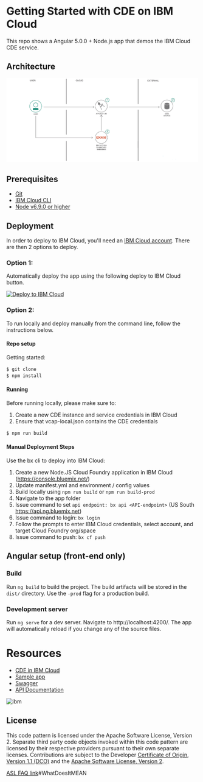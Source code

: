 # Getting Started with CDE on IBM Cloud

This repo shows a Angular 5.0.0 + Node.js app that demos the IBM Cloud CDE service.

## Architecture
![](doc/source/images/architecture.png)

## Prerequisites

* [Git](https://git-scm.com/downloads)
* [IBM Cloud CLI](https://console.bluemix.net/docs/cli/reference/bluemix_cli/all_versions.html#bluemix-cli-installer-downloads)
* [Node v6.9.0 or higher](https://nodejs.org/en/)


## Deployment

In order to deploy to IBM Cloud, you'll need an [IBM Cloud account](https://console.ng.bluemix.net/registration/). There are then 2 options to deploy.

### Option 1:
Automatically deploy the app using the following deploy to IBM Cloud button.

[![Deploy to IBM Cloud](https://console.bluemix.net/devops/setup/deploy/button.png?lang=en-US)](https://console.bluemix.net/devops/setup/deploy?repository=https://github.com/IBM/cognos-dashboard-demo)


### Option 2:
To run locally and deploy manually from the command line, follow the instructions below.

#### Repo setup

Getting started:

```bash
$ git clone
$ npm install
```

#### Running

Before running locally, please make sure to:
1. Create a new CDE instance and service credentials in IBM Cloud
1. Ensure that vcap-local.json contains the CDE credentials

```bash
$ npm run build
```

#### Manual Deployment Steps

Use the bx cli to deploy into IBM Cloud:
1. Create a new Node.JS Cloud Foundry application in IBM Cloud (https://console.bluemix.net/)
1. Update manifest.yml and environment / config values
1. Build locally using ```npm run build``` or ```npm run build-prod```
1. Navigate to the app folder
1. Issue command to set ```api endpoint: bx api <API-endpoint>``` (US South https://api.ng.bluemix.net)
1. Issue command to login: ```bx login```
1. Follow the prompts to enter IBM Cloud credentials, select account, and target Cloud Foundry org/space
1. Issue command to push: ```bx cf push```


## Angular setup (front-end only)

### Build
Run ```ng build``` to build the project. The build artifacts will be stored in the `dist/` directory. Use the `-prod` flag for a production build.

### Development server

Run ```ng serve``` for a dev server. Navigate to http://localhost:4200/. The app will automatically reload if you change any of the source files.

# Resources

* [CDE in IBM Cloud](https://console.bluemix.net/docs/services/cognos-dashboard-embedded/index.html#overview-of-cognos-dashboard-embedded)
* [Sample app](https://dde-us-south.analytics.ibm.com/daas/DashboardAPI.html)
* [Swagger](https://dde-us-south.analytics.ibm.com/api-docs)
* [API Documentation](https://dde-us-south.analytics.ibm.com/daas/jsdoc/cognos/api/CognosApi.html)

![ibm](https://www.ibm.com/i/d/va924g7)

## License

This code pattern is licensed under the Apache Software License, Version 2.  Separate third party code objects invoked within this code pattern are licensed by their respective providers pursuant to their own separate licenses. Contributions are subject to the Developer [Certificate of Origin, Version 1.1 (DCO)](https://developercertificate.org/) and the [Apache Software License, Version 2](http://www.apache.org/licenses/LICENSE-2.0.txt).

[ASL FAQ link](http://www.apache.org/foundation/license-faq.html)#WhatDoesItMEAN